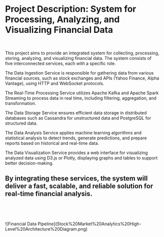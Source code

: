 <h1>Project Description: System for Processing, Analyzing, and Visualizing Financial Data</h1>
<br>

This project aims to provide an integrated system for collecting, processing, storing, analyzing, and visualizing financial data. The system consists of five interconnected services, each with a specific role.

The Data Ingestion Service is responsible for gathering data from various financial sources, such as stock exchanges and APIs (Yahoo Finance, Alpha Vantage), using HTTP and WebSocket protocols.

The Real-Time Processing Service utilizes Apache Kafka and Apache Spark Streaming to process data in real time, including filtering, aggregation, and transformation.

The Data Storage Service ensures efficient data storage in distributed databases such as Cassandra for unstructured data and PostgreSQL for structured data.

The Data Analysis Service applies machine learning algorithms and statistical analysis to detect trends, generate predictions, and prepare reports based on historical and real-time data.

The Data Visualization Service provides a web interface for visualizing analyzed data using D3.js or Plotly, displaying graphs and tables to support better decision-making.

By integrating these services, the system will deliver a fast, scalable, and reliable solution for real-time financial analysis.
<br>
<br>
---
<br>
<br>
![Financial Data Pipeline](Stock%20Market%20Analytics%20High-Level%20Architecture%20Diagram.png)

